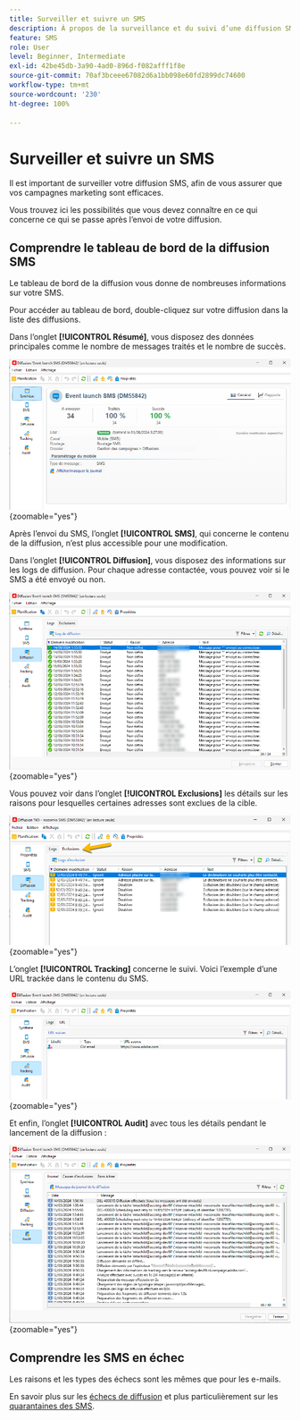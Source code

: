 ```yaml
---
title: Surveiller et suivre un SMS
description: À propos de la surveillance et du suivi d’une diffusion SMS
feature: SMS
role: User
level: Beginner, Intermediate
exl-id: 42be45db-3a90-4ad0-896d-f082afff1f8e
source-git-commit: 70af3bceee67082d6a1bb098e60fd2899dc74600
workflow-type: tm+mt
source-wordcount: '230'
ht-degree: 100%

---
```


# Surveiller et suivre un SMS

Il est important de surveiller votre diffusion SMS, afin de vous assurer que vos campagnes marketing sont efficaces.

Vous trouvez ici les possibilités que vous devez connaître en ce qui concerne ce qui se passe après l’envoi de votre diffusion.

## Comprendre le tableau de bord de la diffusion SMS

Le tableau de bord de la diffusion vous donne de nombreuses informations sur votre SMS.

Pour accéder au tableau de bord, double-cliquez sur votre diffusion dans la liste des diffusions.

Dans l’onglet **[!UICONTROL Résumé]**, vous disposez des données principales comme le nombre de messages traités et le nombre de succès.

![](assets/sms_summary.png){zoomable="yes"}

Après l’envoi du SMS, l’onglet **[!UICONTROL SMS]**, qui concerne le contenu de la diffusion, n’est plus accessible pour une modification.

Dans l’onglet **[!UICONTROL Diffusion]**, vous disposez des informations sur les logs de diffusion. Pour chaque adresse contactée, vous pouvez voir si le SMS a été envoyé ou non.

![](assets/sms_deliverylogs.png){zoomable="yes"}

Vous pouvez voir dans l’onglet **[!UICONTROL Exclusions]** les détails sur les raisons pour lesquelles certaines adresses sont exclues de la cible.

![](assets/sms_exclusions.png){zoomable="yes"}

L’onglet **[!UICONTROL Tracking]** concerne le suivi. Voici l’exemple d’une URL trackée dans le contenu du SMS.

![](assets/sms_trackinglogs.png){zoomable="yes"}

Et enfin, l’onglet **[!UICONTROL Audit]** avec tous les détails pendant le lancement de la diffusion :

![](assets/sms_audit.png){zoomable="yes"}

## Comprendre les SMS en échec

Les raisons et les types des échecs sont les mêmes que pour les e-mails.

En savoir plus sur les [échecs de diffusion](../delivery-failures.md) et plus particulièrement sur les [quarantaines des SMS](../delivery-failures.md#sms-quarantines).
